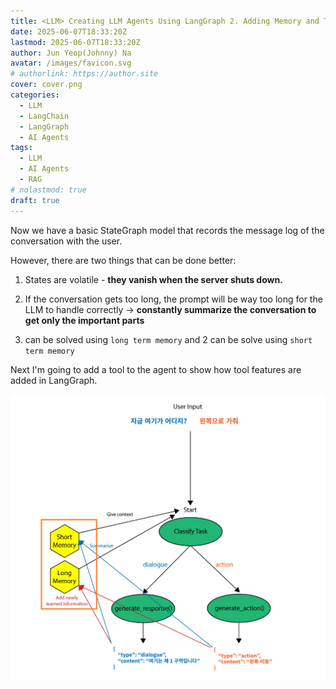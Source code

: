 ```yaml
---
title: <LLM> Creating LLM Agents Using LangGraph 2. Adding Memory and Tools
date: 2025-06-07T18:33:20Z
lastmod: 2025-06-07T18:33:20Z
author: Jun Yeop(Johnny) Na
avatar: /images/favicon.svg
# authorlink: https://author.site
cover: cover.png
categories:
  - LLM
  - LangChain
  - LangGraph
  - AI Agents
tags:
  - LLM
  - AI Agents
  - RAG
# nolastmod: true
draft: true 
---
```


Now we have a basic StateGraph model that records the message log of the conversation with the user.

However, there are two things that can be done better:

1. States are volatile - **they vanish when the server shuts down.**
2. If the conversation gets too long, the prompt will be way too long for the LLM to handle correctly -> **constantly summarize the conversation to get only the important parts**

3. can be solved using `long term memory` and 2 can be solve using `short term memory`

Next I'm going to add a tool to the agent to show how tool features are added in LangGraph.

![new_diagram](./cover.png)
